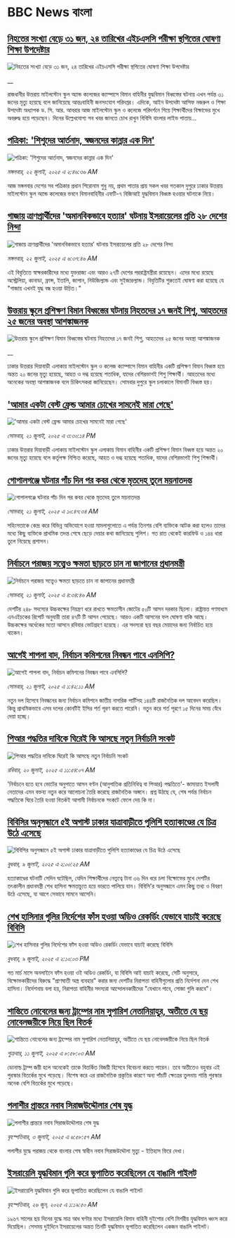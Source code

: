 # BBC News বাংলা## [নিহতের সংখ্যা বেড়ে ৩১ জন, ২৪ তারিখের এইচএসসি পরীক্ষা স্থগিতের ঘোষণা শিক্ষা উপদেষ্টার](https://www.bbc.co.uk/bengali/live/cm20dppvjlpt?at_campaign=githubrss)![নিহতের সংখ্যা বেড়ে ৩১ জন, ২৪ তারিখের এইচএসসি পরীক্ষা স্থগিতের ঘোষণা শিক্ষা উপদেষ্টার](https://ichef.bbci.co.uk/ace/standard/240/cpsprodpb/d104/live/592d1f20-66d2-11f0-af20-030418be2ca5.jpg)__রাজধানীর উত্তরায় মাইলস্টোন স্কুল অ্যান্ড কলেজের ক্যাম্পাসে বিমান বাহিনীর যুদ্ধবিমান বিধ্বস্তের ঘটনায় এখন পর্যন্ত ৩১ জনের মৃত্যু হয়েছে বলে জানিয়েছে আন্তঃবাহিনী জনসংযোগ পরিদপ্তর। এদিকে, আইন উপদেষ্টা আসিফ নজরুল ও শিক্ষা উপদেষ্টা অধ্যাপক ড. সি. আর. আবরার আজ মাইলস্টোন স্কুল ও কলেজে পরিদর্শনে গিয়ে শিক্ষার্থীদের বিক্ষাভের মুখে অবরুদ্ধ হয়ে পড়েছেন। দিনের উল্লেখযোগ্য সব খবর জানতে চোখ রাখুন বিবিসি বাংলার লাইভ পাতায়...## [পত্রিকা: 'শিশুদের আর্তনাদ, স্বজনদের কান্নার এক দিন'](https://www.bbc.com/bengali/articles/c4g218v96zjo?at_campaign=githubrss)![পত্রিকা: 'শিশুদের আর্তনাদ, স্বজনদের কান্নার এক দিন'](https://ichef.bbci.co.uk/ace/ws/240/cpsprodpb/6445/live/de30b890-66a4-11f0-89ea-4d6f9851f623.jpg)_মঙ্গলবার, ২২ জুলাই, ২০২৫ এ ২:৪৬:৩৬ AM_আজ মঙ্গলবার দেশের সব পত্রিকার প্রধান শিরোনাম শুধু নয়, প্রথম পাতার প্রায় সকল খবর গতকাল দুপুরে ঢাকার উত্তরায় মাইলস্টোন স্কুল অ্যান্ড কলেজের ভবনে বিমানবাহিনীর এফটি-৭ বিজিআই যুদ্ধবিমান বিধ্বস্ত হওয়ার ঘটনাকে নিয়ে।## [গাজায় ত্রাণপ্রার্থীদের 'অমানবিকভাবে হত্যার' ঘটনায় ইসরায়েলের প্রতি ২৮ দেশের নিন্দা ](https://www.bbc.com/bengali/articles/cvg8dmd2jyvo?at_campaign=githubrss)![গাজায় ত্রাণপ্রার্থীদের 'অমানবিকভাবে হত্যার' ঘটনায় ইসরায়েলের প্রতি ২৮ দেশের নিন্দা ](https://ichef.bbci.co.uk/ace/ws/240/cpsprodpb/136a/live/7d4c7cc0-66af-11f0-996e-37d861b5c4cf.jpg)_মঙ্গলবার, ২২ জুলাই, ২০২৫ এ ৬:৩৭:৪৬ AM_এই বিবৃতিতে স্বাক্ষরকারীদের মধ্যে যুক্তরাজ্য এবং আরও ২৭টি দেশের পররাষ্ট্রমন্ত্রীরা রয়েছেন। এদের মধ্যে রয়েছে অস্ট্রেলিয়া, কানাডা, ফ্রান্স, ইতালি, জাপান, নিউজিল্যান্ড এবং সুইজারল্যান্ড। বিবৃতিটির শুরুতেই ঘোষণা করা হয়েছে যে "গাজায় এখনই যুদ্ধ বন্ধ হওয়া উচিত।"## [উত্তরায় স্কুলে প্রশিক্ষণ বিমান বিধ্বস্তের ঘটনায় নিহতদের ১৭ জনই শিশু, আহতদের ২৫ জনের অবস্থা আশঙ্কাজনক](https://www.bbc.co.uk/bengali/live/c628y71y4y9t?at_campaign=githubrss)![উত্তরায় স্কুলে প্রশিক্ষণ বিমান বিধ্বস্তের ঘটনায় নিহতদের ১৭ জনই শিশু, আহতদের ২৫ জনের অবস্থা আশঙ্কাজনক](https://ichef.bbci.co.uk/ace/standard/240/cpsprodpb/d4bc/live/6dcc5ac0-663e-11f0-8dbd-f3d32ebd3327.jpg)__ঢাকার উত্তরার দিয়াবাড়ী এলাকায় মাইলস্টোন স্কুল ও কলেজ ক্যাম্পাসে বিমান বাহিনীর একটি প্রশিক্ষণ বিমান বিধ্বস্ত হয়ে অন্তত ২০ জনের মৃত্যু হয়েছে, আহত ও দগ্ধ হয়েছে শতাধিক, যাদের বেশিরভাগই শিশু শিক্ষার্থী। আহতদের মধ্যে অনেকের অবস্থা আশঙ্কাজনক বলে চিকিৎসকরা জানিয়েছেন। সোমবার দুপুরে স্কুল চলাকালে বিমানটি বিধ্বস্ত হয়।## ['আমার একটা বেস্ট ফ্রেন্ড আমার চোখের সামনেই মারা গেছে'](https://www.bbc.com/bengali/articles/cdjxv2me41no?at_campaign=githubrss)!['আমার একটা বেস্ট ফ্রেন্ড আমার চোখের সামনেই মারা গেছে'](https://ichef.bbci.co.uk/ace/ws/240/cpsprodpb/da06/live/5342e3e0-6643-11f0-af20-030418be2ca5.jpg)_সোমবার, ২১ জুলাই, ২০২৫ এ ৩:৩০:১৪ PM_ঢাকার উত্তরার দিয়াবাড়ী এলাকায় মাইলস্টোন স্কুল এলাকায় বিমান বাহিনীর একটি প্রশিক্ষণ বিমান বিধ্বস্ত হয়ে অন্তত ২০ জনের মৃত্যু হয়েছে বলে কর্তৃপক্ষ নিশ্চিত করেছে, আহত ও দগ্ধ হয়েছে শতাধিক, যাদের বেশিরভাগই শিশু শিক্ষার্থী।## [গোপালগঞ্জে ঘটনার পাঁচ দিন পর কবর থেকে মৃতদেহ তুলে ময়নাতদন্ত   ](https://www.bbc.com/bengali/articles/cgjg982wlvzo?at_campaign=githubrss)![গোপালগঞ্জে ঘটনার পাঁচ দিন পর কবর থেকে মৃতদেহ তুলে ময়নাতদন্ত   ](https://ichef.bbci.co.uk/ace/ws/240/cpsprodpb/8f92/live/0a903190-660f-11f0-8dbd-f3d32ebd3327.jpg)_সোমবার, ২১ জুলাই, ২০২৫ এ ১০:৪৭:৩৪ AM_সহিংসতাকে কেন্দ্র করে বিভিন্ন অভিযোগে হওয়া মামলাগুলোতে এ পর্যন্ত তিনশর বেশি ব্যক্তিকে আটক করা হলেও তাদের মধ্যে কিছু ব্যক্তিকে প্রাথমিক তদন্ত শেষে ছেড়ে দেয়ার কথা জানিয়েছে পুলিশ। গত রাত থেকেই কারফিউ ও ১৪৪ ধারা তুলে নিয়েছে প্রশাসন।## [নির্বাচনে পরাজয় সত্ত্বেও ক্ষমতা ছাড়তে চান না জাপানের প্রধানমন্ত্রী](https://www.bbc.com/bengali/articles/c75rpzrd3dgo?at_campaign=githubrss)![নির্বাচনে পরাজয় সত্ত্বেও ক্ষমতা ছাড়তে চান না জাপানের প্রধানমন্ত্রী](https://ichef.bbci.co.uk/ace/ws/240/cpsprodpb/7c2a/live/56fc75a0-65e4-11f0-8dbd-f3d32ebd3327.jpg)_সোমবার, ২১ জুলাই, ২০২৫ এ ৪:৩৪:৪৬ AM_দেশটির ২৪৮ সদস্যের উচ্চকক্ষের নিয়ন্ত্রণ ধরে রাখতে ক্ষমতাসীন জোটের ৫০টি আসন দরকার ছিলো। রাষ্ট্রায়ত্ত গণমাধ্যম এনএইচকের রিপোর্ট অনুযায়ী তারা ৪৭টি টি আসন পেয়েছে। আরও একটি আসনের ফল ঘোষণা বাকি আছে। উচ্চকক্ষের অর্ধেকের মতো আসনে রবিবার ভোটগ্রহণ হয়েছে। এর সদস্যরা ছয় বছর মেয়াদের জন্য নির্বাচিত হয়ে থাকেন।## [আগেই শাপলা বাদ, নির্বাচন কমিশনের নিবন্ধন পাবে এনসিপি?](https://www.bbc.com/bengali/articles/crmv0x94zv7o?at_campaign=githubrss)![আগেই শাপলা বাদ, নির্বাচন কমিশনের নিবন্ধন পাবে এনসিপি?](https://ichef.bbci.co.uk/ace/ws/240/cpsprodpb/5031/live/d4fad0e0-6248-11f0-83d2-4f671b8c1523.jpg)_সোমবার, ২১ জুলাই, ২০২৫ এ ১:৪২:১১ AM_নতুন দল হিসেবে নিবন্ধনের জন্য নির্বাচন কমিশনে জাতীয় নাগরিক পার্টিসহ ১৪৪টি রাজনৈতিক দল আবেদন করেছিল। কিন্তু প্রাথমিকভাবে এসব দলের কোনটিই ইসির শর্ত পূরণ করতে পারেনি। নতুন করে শর্ত পূরণে ১৫ দিনের সময় বেঁধে দেয়া হচ্ছে।## [পিআর পদ্ধতির দাবিকে ঘিরেই কি  আসছে নতুন নির্বাচনি সংকট](https://www.bbc.com/bengali/articles/cp3k063eqp3o?at_campaign=githubrss)![পিআর পদ্ধতির দাবিকে ঘিরেই কি  আসছে নতুন নির্বাচনি সংকট](https://ichef.bbci.co.uk/ace/ws/240/cpsprodpb/c1f7/live/e1554f70-6557-11f0-89ea-4d6f9851f623.jpg)_রবিবার, ২০ জুলাই, ২০২৫ এ ১১:৫৪:০৭ AM_'নির্বাচনে হতে হবে ভোটের অনুপাতে আসন বণ্টন (আনুপাতিক প্রতিনিধিত্ব বা পিআর) পদ্ধতিতে'- জামায়াত ইসলামী নেতাদের এমন বক্তব্য নতুন করে আলোচনা তৈরি করেছে রাজনৈতিক অঙ্গনে। প্রশ্ন উঠছে যে, শেষ পর্যন্ত নির্বাচন পদ্ধতিকে ঘিরে তৈরি হওয়া বিতর্কই আগামী নির্বাচনকে সংকটে ফেলে দেয় কি না।## [বিবিসির অনুসন্ধানে ৫ই অগাস্ট ঢাকার যাত্রাবাড়ীতে পুলিশি হত্যাকাণ্ডের যে চিত্র উঠে এসেছে](https://www.bbc.com/bengali/articles/ce9x120d74yo?at_campaign=githubrss)![বিবিসির অনুসন্ধানে ৫ই অগাস্ট ঢাকার যাত্রাবাড়ীতে পুলিশি হত্যাকাণ্ডের যে চিত্র উঠে এসেছে](https://ichef.bbci.co.uk/ace/ws/240/cpsprodpb/f4e7/live/69ad1a10-5c70-11f0-960d-e9f1088a89fe.png)_বুধবার, ৯ জুলাই, ২০২৫ এ ২:০০:২৫ AM_হত্যাকাণ্ডের ঘটনাটি সেদিন ঘটেছিল, যেদিন শিক্ষার্থীদের নেতৃত্বে টানা ৩৬ দিন ধরে চলা বিক্ষোভের মুখে দেশটির তৎকালীন প্রধানমন্ত্রী শেখ হাসিনা ক্ষমতাচ্যুত হয়ে ভারতে পালিয়ে যান। বিবিসি'র অনুসন্ধানে এমন কিছু তথ্য ও বিবরণ উঠে এসেছে, যা আগে সেভাবে সামনে আসেনি।## [শেখ হাসিনার গুলির নির্দেশের ফাঁস হওয়া অডিও রেকর্ডিং যেভাবে যাচাই করেছে বিবিসি](https://www.bbc.com/bengali/articles/c75rx4w55xyo?at_campaign=githubrss)![শেখ হাসিনার গুলির নির্দেশের ফাঁস হওয়া অডিও রেকর্ডিং যেভাবে যাচাই করেছে বিবিসি](https://ichef.bbci.co.uk/ace/ws/240/cpsprodpb/56e5/live/14cd90c0-5cce-11f0-a40e-a1af2950b220.jpg)_বুধবার, ৯ জুলাই, ২০২৫ এ ২:১০:০৩ PM_গত মার্চ মাসে অনলাইনে ফাঁস হওয়া ওই অডিও রেকর্ডিং, যা বিবিসি আই যাচাই করেছে, সেটি অনুসারে, বিক্ষোভকারীদের বিরুদ্ধে "প্রাণঘাতী অস্ত্র ব্যবহার" করার জন্য দেশটির নিরাপত্তা বাহিনীগুলোর প্রতি নির্দেশনা দেন শেখ হাসিনা। নির্দেশনায় বলা হয়, নিরাপত্তা বাহিনীর সদস্যরা আন্দোলনকারীদের "যেখানে পাবে, সোজা গুলি করবে"।## [শান্তিতে নোবেলের জন্য ট্রাম্পের নাম সুপারিশ নেতানিয়াহুর, অতীতে যে ছয় নোবেলজয়ীকে নিয়ে ছিল বিতর্ক](https://www.bbc.com/bengali/articles/c3d1mgdr75eo?at_campaign=githubrss)![শান্তিতে নোবেলের জন্য ট্রাম্পের নাম সুপারিশ নেতানিয়াহুর, অতীতে যে ছয় নোবেলজয়ীকে নিয়ে ছিল বিতর্ক](https://ichef.bbci.co.uk/ace/ws/240/cpsprodpb/187a/live/08eb85f0-5d82-11f0-a40e-a1af2950b220.jpg)_শুক্রবার, ১১ জুলাই, ২০২৫ এ ৮:৫৮:০৩ AM_ডোনাল্ড ট্রাম্প জয়ী হলে অনেকেই তাকে বিতর্কিত বিজয়ী হিসেবে বিবেচনা করতে পারেন। তবে অতীতেও বহুবার এই পুরস্কার বিতর্কের মুখে পড়েছে। বিশেষ করে এর রাজনৈতিক প্রকৃতির কারণে অন্য পাঁচটি ক্ষেত্রের তুলনায় শান্তি পুরস্কার অনেক বেশি বিতর্কের মুখে পড়েছে।## [পলাশীর প্রান্তরে  নবাব সিরাজউদ্দৌলার শেষ যুদ্ধ](https://www.bbc.com/bengali/articles/c24vzv0mpypo?at_campaign=githubrss)![পলাশীর প্রান্তরে  নবাব সিরাজউদ্দৌলার শেষ যুদ্ধ](https://ichef.bbci.co.uk/ace/ws/240/cpsprodpb/fbee/live/deeb8c10-5759-11f0-960d-e9f1088a89fe.jpg)_বৃহস্পতিবার, ৩ জুলাই, ২০২৫ এ ৬:৫৮:৫৭ AM_পলাশীর যুদ্ধে পরাজয় থেকে বাংলার শেষ স্বাধীন নবাব সিরাজউদ্দৌলা মৃত্যু - ইতিহাস ফিরে দেখা।## [ইসরায়েলি যুদ্ধবিমান গুলি করে ভূপাতিত করেছিলেন যে বাঙালি পাইলট](https://www.bbc.com/bengali/articles/cx2vgyzvjzlo?at_campaign=githubrss)![ইসরায়েলি যুদ্ধবিমান গুলি করে ভূপাতিত করেছিলেন যে বাঙালি পাইলট](https://ichef.bbci.co.uk/ace/ws/240/cpsprodpb/8474/live/82f77130-51aa-11f0-8485-7bd50fa63665.jpg)_বৃহস্পতিবার, ২৬ জুন, ২০২৫ এ ১:১৯:৫০ AM_১৯৬৭ সালের ছয় দিনের যুদ্ধে মাত্র আধ ঘণ্টার মধ্যে ইসরায়েলি বিমান বাহিনী দুইশোর বেশি মিশরীয় যুদ্ধবিমান ধ্বংস করে দিয়েছিল। সেসময় দুইদিনে ইসরায়েলের অন্তত তিনটি যুদ্ধবিমান ভূপাতিত করেছিলেন একজন বাঙালি পাইলট।